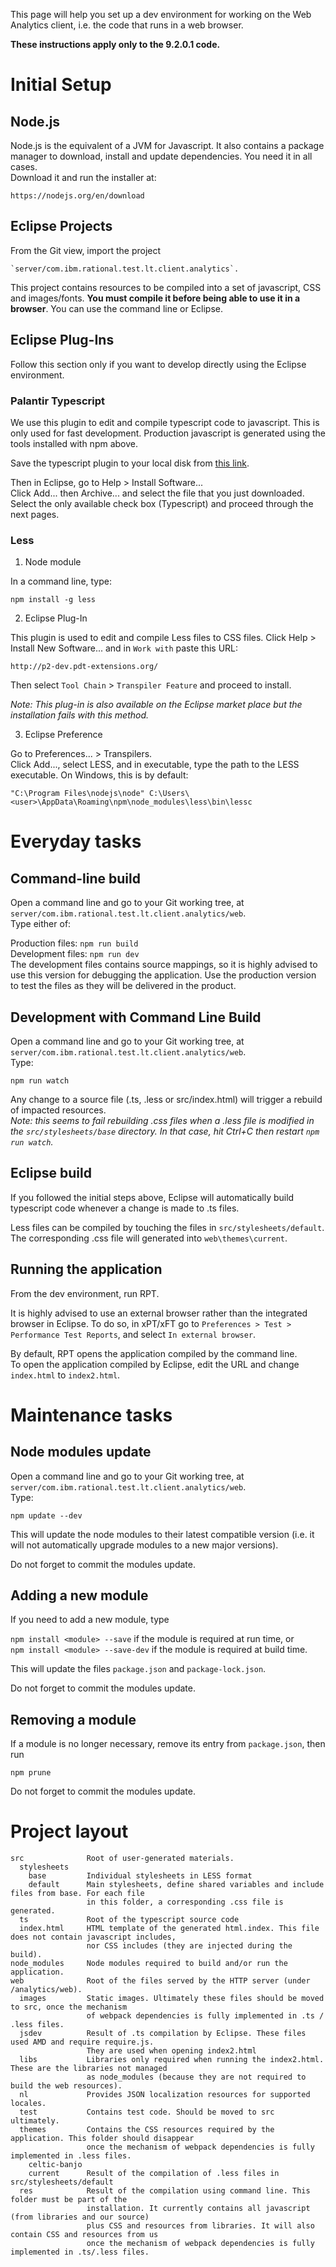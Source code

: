 This page will help you set up a dev environment for working on the Web Analytics client, i.e. the code that runs in a web browser.

**These instructions apply only to the 9.2.0.1 code.**

# Initial Setup

## Node.js
Node.js is the equivalent of a JVM for Javascript. It also contains a package manager 
to download, install and update dependencies. You need it in all cases.  
Download it and run the installer at:

~~~
https://nodejs.org/en/download
~~~

## Eclipse Projects

From the Git view, import the project
~~~
`server/com.ibm.rational.test.lt.client.analytics`.
~~~
This project contains resources to be compiled into a set of javascript, CSS and images/fonts.
**You must compile it before being able to use it in a browser**. You can use the command 
line or Eclipse.

## Eclipse Plug-Ins

Follow this section only if you want to develop directly using the Eclipse environment.

### Palantir Typescript

We use this plugin to edit and compile typescript code to javascript. This is only used for fast development. Production javascript is generated using the tools installed with npm above.

Save the typescript plugin to your local disk from [this link](tools/com.hcl.typescript.update253.zip).

Then in Eclipse, go to Help > Install Software...  
Click Add... then Archive... and select the file that you just downloaded.  
Select the only available check box (Typescript) and proceed through the next pages.

### Less

1. Node module

In a command line, type:
~~~
npm install -g less
~~~

2. Eclipse Plug-In

This plugin is used to edit and compile Less files to CSS files.
Click Help \> Install New Software... and in `Work with` paste this URL:
~~~
http://p2-dev.pdt-extensions.org/
~~~
Then select `Tool Chain` > `Transpiler Feature` and proceed to install.

_Note: This plug-in is also available on the Eclipse market place but the installation 
fails with this method._

3. Eclipse Preference

Go to Preferences... \> Transpilers.  
Click Add..., select LESS, and in executable, type the path to the LESS executable. On Windows, 
this is by default:
~~~
"C:\Program Files\nodejs\node" C:\Users\<user>\AppData\Roaming\npm\node_modules\less\bin\lessc
~~~

# Everyday tasks

## Command-line build

Open a command line and go to your Git working tree, at `server/com.ibm.rational.test.lt.client.analytics/web`.  
Type either of:

Production files: `npm run build`  
Development files: `npm run dev`  
The development files contains source mappings, so it is highly advised to use this 
version for debugging the application. Use the production version to test the files 
as they will be delivered in the product.

## Development with Command Line Build

Open a command line and go to your Git working tree, at `server/com.ibm.rational.test.lt.client.analytics/web`.   
Type:

`npm run watch`

Any change to a source file (.ts, .less or src/index.html) will trigger a rebuild of 
impacted resources.  
_Note: this seems to fail rebuilding .css files when a .less file is modified in the 
`src/stylesheets/base` directory. In that case, hit Ctrl+C then restart `npm run watch`._

## Eclipse build

If you followed the initial steps above, Eclipse will automatically build typescript 
code whenever a change is made to .ts files.

Less files can be compiled by touching the files in `src/stylesheets/default`. The corresponding 
.css file will generated into `web\themes\current`.

## Running the application

From the dev environment, run RPT.

It is highly advised to use an external browser rather than the integrated browser in Eclipse. To do so, in xPT/xFT go to `Preferences > Test > Performance Test Reports`, and select `In external browser`.

By default, RPT opens the application compiled by the command line.  
To open the application compiled by Eclipse, edit the URL and change `index.html` to 
`index2.html`.


# Maintenance tasks

## Node modules update

Open a command line and go to your Git working tree, at `server/com.ibm.rational.test.lt.client.analytics/web`.  
Type:

`npm update --dev`

This will update the node modules to their latest compatible version (i.e. it will not 
automatically upgrade modules to a new major versions).

Do not forget to commit the modules update.

## Adding a new module

If you need to add a new module, type

`npm install <module> --save` if the module is required at run time, or  
`npm install <module> --save-dev` if the module is required at build time.

This will update the files `package.json` and `package-lock.json`.

Do not forget to commit the modules update.

## Removing a module

If a module is no longer necessary, remove its entry from  `package.json`, then run

`npm prune`

Do not forget to commit the modules update.


# Project layout

~~~
src              Root of user-generated materials.
  stylesheets
    base         Individual stylesheets in LESS format
    default      Main stylesheets, define shared variables and include files from base. For each file
                 in this folder, a corresponding .css file is generated.
  ts             Root of the typescript source code
  index.html     HTML template of the generated html.index. This file does not contain javascript includes,
                 nor CSS includes (they are injected during the build).
node_modules     Node modules required to build and/or run the application.
web              Root of the files served by the HTTP server (under /analytics/web).
  images         Static images. Ultimately these files should be moved to src, once the mechanism
                 of webpack dependencies is fully implemented in .ts / .less files.
  jsdev          Result of .ts compilation by Eclipse. These files used AMD and require require.js.
                 They are used when opening index2.html
  libs           Libraries only required when running the index2.html. These are the libraries not managed
                 as node_modules (because they are not required to build the web resources).
  nl             Provides JSON localization resources for supported locales.
  test           Contains test code. Should be moved to src ultimately.
  themes         Contains the CSS resources required by the application. This folder should disappear
                 once the mechanism of webpack dependencies is fully implemented in .less files.
    celtic-banjo
    current      Result of the compilation of .less files in src/stylesheets/default
  res            Result of the compilation using command line. This folder must be part of the
                 installation. It currently contains all javascript (from libraries and our source)
                 plus CSS and resources from libraries. It will also contain CSS and resources from us
                 once the mechanism of webpack dependencies is fully implemented in .ts/.less files.


~~~
